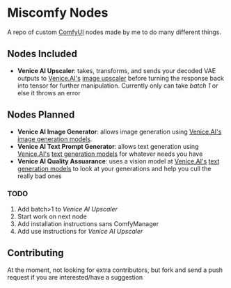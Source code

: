 # Miscomfy Nodes

A repo of custom [ComfyUI](https://github.com/comfyanonymous/ComfyUI) nodes made by me to do many different things.
## Nodes Included
- **Venice AI Upscaler**: takes, transforms, and sends your decoded VAE outputs to [Venice.AI's](https://venice.ai) [image upscaler](https://docs.venice.ai/api-reference/endpoint/image/upscale) before turning the response back into tensor for further manipulation. Currently only can take *batch 1* or else it throws an error

## Nodes Planned
- **Venice AI Image Generator**: allows image generation using [Venice.AI's](https://venice.ai) [image generation models](https://docs.venice.ai/api-reference/endpoint/image/generate).
- **Venice AI Text Prompt Generator**: allows text generation using [Venice.AI's](https://venice.ai) [text generation models](https://docs.venice.ai/api-reference/endpoint/chat/completions) for whatever needs you have
- **Venice AI Quality Assuarance**: uses a vision model at [Venice.AI's](https://venice.ai) [text generation models](https://docs.venice.ai/api-reference/endpoint/chat/completions) to look at your generations and help you cull the really bad ones

### TODO
1. Add batch>1 to *Venice AI Upscaler*
2. Start work on next node
3. Add installation instructions sans ComfyManager
4. Add use instructions for *Venice AI Upscaler*

## Contributing
At the moment, not looking for extra contributors, but fork and send a push request if you are interested/have a suggestion
